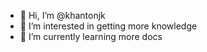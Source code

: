 - 👋 Hi, I’m @khantonjk
- 👀 I’m interested in getting more knowledge
- 🌱 I’m currently learning more docs

<!---
khantonjk/khantonjk is a ✨ special ✨ repository because its `README.md` (this file) appears on your GitHub profile.
You can click the Preview link to take a look at your changes.
--->
